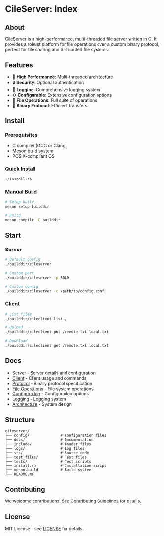 # CileServer: Index

## About

CileServer is a high-performance, multi-threaded file server written in C. It provides a robust platform for file operations over a custom binary protocol, perfect for file sharing and distributed file systems.

## Features

- 🚀 **High Performance**: Multi-threaded architecture
- 🔒 **Security**: Optional authentication
- 📝 **Logging**: Comprehensive logging system
- ⚙️ **Configurable**: Extensive configuration options
- 📁 **File Operations**: Full suite of operations
- 🔄 **Binary Protocol**: Efficient transfers

## Install

### Prerequisites

- C compiler (GCC or Clang)
- Meson build system
- POSIX-compliant OS

### Quick Install

```bash
./install.sh
```

### Manual Build

```bash
# Setup build
meson setup builddir

# Build
meson compile -C builddir
```

## Start

### Server

```bash
# Default config
./builddir/cileserver

# Custom port
./builddir/cileserver -p 8080

# Custom config
./builddir/cileserver -c /path/to/config.conf
```

### Client

```bash
# List files
./builddir/cileclient list /

# Upload
./builddir/cileclient put /remote.txt local.txt

# Download
./builddir/cileclient get /remote.txt local.txt
```

## Docs

- [Server](server.md) - Server details and configuration
- [Client](client.md) - Client usage and commands
- [Protocol](protocol.md) - Binary protocol specification
- [File Operations](file_operations.md) - File system operations
- [Configuration](configuration.md) - Configuration options
- [Logging](logging.md) - Logging system
- [Architecture](architecture.md) - System design

## Structure

```
cileserver/
├── config/              # Configuration files
├── docs/                # Documentation
├── include/             # Header files
├── logs/                # Log files
├── src/                 # Source code
├── test_files/          # Test files
├── tests/               # Test scripts
├── install.sh           # Installation script
├── meson.build          # Build system
└── README.md
```

## Contributing

We welcome contributions! See [Contributing Guidelines](CONTRIBUTING.md) for details.

## License

MIT License - see [LICENSE](LICENSE) for details. 